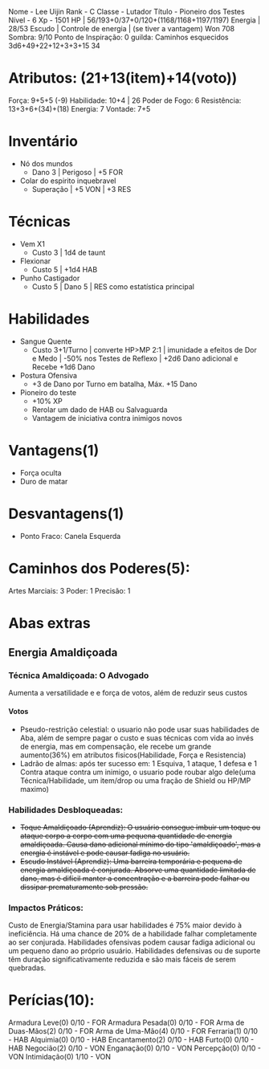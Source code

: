 Nome - Lee Uijin
Rank - C
Classe - Lutador
Título -  Pioneiro dos Testes
Nível - 6
Xp - 1501
HP | 56/193+0/37+0/120+(1168/1168+1197/1197)
Energia | 28/53
Escudo | 
Controle de energia | (se tiver a vantagem)
Won 708
Sombra: 9/10
Ponto de Inspiração: 0
guilda: Caminhos esquecidos
3d6+49+22+12+3+3+15
34
# Atributos: (21+13(item)+14(voto))
Força: 9+5+5 (-9)
Habilidade: 10+4 | 26
Poder de Fogo: 6
Resistência: 13+3+6+(34)+(18)
Energia: 7
Vontade: 7+5
# Inventário
- Nó dos mundos
	- Dano 3 | Perigoso | +5 FOR
- Colar do espirito inquebravel
	- Superação | +5 VON | +3 RES

# Técnicas 
- Vem X1
	- Custo 3 | 1d4 de taunt
- Flexionar
	- Custo 5 | +1d4 HAB
- Punho Castigador
	- Custo 5 | Dano 5 | RES como estatística principal

# Habilidades
- Sangue Quente
	- Custo 3+1/Turno | converte HP>MP 2:1 | imunidade a efeitos de Dor e Medo |  -50% nos Testes de Reflexo | +2d6 Dano adicional e Recebe +1d6 Dano
- Postura Ofensiva
	- +3 de Dano por Turno em batalha, Máx. +15 Dano
- Pioneiro do teste
	- +10% XP
	- Rerolar um dado de HAB ou Salvaguarda
	- Vantagem de iniciativa contra inimigos novos

# Vantagens(1) 
- Força oculta
- Duro de matar


# Desvantagens(1)
- Ponto Fraco: Canela Esquerda


# Caminhos dos Poderes(5):
Artes Marciais: 3
Poder: 1
Precisão: 1


# Abas extras
## Energia Amaldiçoada
### Técnica Amaldiçoada: O Advogado
Aumenta a versatilidade e e força de votos, além de reduzir seus custos
#### Votos
- Pseudo-restrição celestial: o usuario não pode usar suas habilidades de Aba, além de sempre pagar o custo e suas técnicas com vida ao invés de energia, mas em compensação, ele recebe um grande aumento(36%) em atributos fisicos(Habilidade, Força e Resistencia)
- Ladrão de almas: após ter sucesso em: 1 Esquiva, 1 ataque, 1 defesa e 1 Contra ataque contra um inimigo, o usuario pode roubar algo dele(uma Técnica/Habilidade, um item/drop ou uma fração de Shield ou HP/MP maximo)
### Habilidades Desbloqueadas:
- ~~Toque Amaldiçoado (Aprendiz): O usuário consegue imbuir um toque ou ataque corpo a corpo com uma pequena quantidade de energia amaldiçoada. Causa dano adicional mínimo do tipo 'amaldiçoado', mas a energia é instável e pode causar fadiga no usuário.~~
- ~~Escudo Instável (Aprendiz): Uma barreira temporária e pequena de energia amaldiçoada é conjurada. Absorve uma quantidade limitada de dano, mas é difícil manter a concentração e a barreira pode falhar ou dissipar prematuramente sob pressão.~~
### Impactos Práticos:
Custo de Energia/Stamina para usar habilidades é 75% maior devido à ineficiência.
Há uma chance de 20% de a habilidade falhar completamente ao ser conjurada.
Habilidades ofensivas podem causar fadiga adicional ou um pequeno dano ao próprio usuário.
Habilidades defensivas ou de suporte têm duração significativamente reduzida e são mais fáceis de serem quebradas.

# Perícias(10):
Armadura Leve(0) 0/10 - FOR
Armadura Pesada(0) 0/10 - FOR 
Arma de Duas-Mãos(2) 0/10 - FOR 
Arma de Uma-Mão(4) 0/10 - FOR
Ferraria(1) 0/10 - HAB 
Alquimia(0) 0/10 - HAB 
Encantamento(2) 0/10 - HAB
Furto(0) 0/10 - HAB
Negocião(2) 0/10 - VON 
Enganação(0) 0/10 - VON 
Percepção(0) 0/10 - VON
Intimidação(0) 1/10 - VON 
